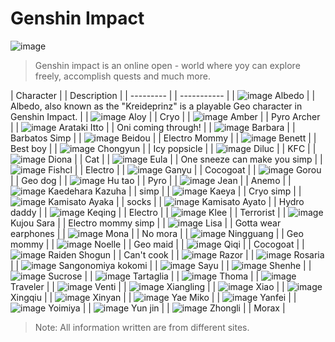 #  Genshin Impact

![image](https://user-images.githubusercontent.com/102704355/161384782-4dec4ee7-31f9-4e15-9437-51898c88386b.png)

> Genshin impact is an online open - world where yoy can explore freely, accomplish quests and much more. 

| Character | | Description |
| --------- | | ----------- |
| ![image](https://user-images.githubusercontent.com/102704355/161661836-afc691c4-9ba5-44d4-9b58-b13a6da9aff4.png)  Albedo | | Albedo, also known as the "Kreideprinz" is a playable Geo character in Genshin Impact. |
| ![image](https://user-images.githubusercontent.com/102704355/161661861-e18153b0-ada6-4e44-8457-f2fad1efa8f9.png)  Aloy | | Cryo |
| ![image](https://user-images.githubusercontent.com/102704355/161661880-fedd17ca-6a90-4954-94f0-573697f1f1a1.png)  Amber | | Pyro Archer |
| ![image](https://user-images.githubusercontent.com/102704355/161662156-a875e502-53a8-4b6e-abee-e12b25d9d800.png)  Arataki Itto | | Oni coming through! |
| ![image](https://user-images.githubusercontent.com/102704355/161662196-308888af-f42c-47c8-8151-996d02082a8f.png)  Barbara | | Barbatos Simp |
| ![image](https://user-images.githubusercontent.com/102704355/161662260-794d043b-439b-4b69-ae45-56806007b6b3.png)  Beidou | | Electro Mommy |
| ![image](https://user-images.githubusercontent.com/102704355/161662283-fec4eb07-64c3-4b5e-a542-99cb66964e7a.png)  Benett | | Best boy |
| ![image](https://user-images.githubusercontent.com/102704355/161662301-ae259bf9-d4dd-4f53-b4bf-321d69940f17.png)  Chongyun | | Icy popsicle |
| ![image](https://user-images.githubusercontent.com/102704355/161662316-4af6b97a-ca2f-4ba1-9491-e817fb1a1e72.png)  Diluc | | KFC |
| ![image](https://user-images.githubusercontent.com/102704355/161664834-d7e8d39d-3790-45da-b567-49f3515600f7.png)  Diona | | Cat |
| ![image](https://user-images.githubusercontent.com/102704355/161664856-14adb87c-e25e-432e-bb01-75b8fbdd9d97.png)  Eula | | One sneeze can make you simp |
| ![image](https://user-images.githubusercontent.com/102704355/161664872-91e3acb4-f3ff-4f44-9930-fbd3de810c21.png)  Fishcl | | Electro |
| ![image](https://user-images.githubusercontent.com/102704355/161664901-c3a855c2-6bc5-4d6b-945a-1acf6e432862.png)  Ganyu | | Cocogoat |
| ![image](https://user-images.githubusercontent.com/102704355/161664918-acaa96c6-e05f-45e5-b442-72695b139184.png)  Gorou | | Geo dog |
| ![image](https://user-images.githubusercontent.com/102704355/161664948-c402e730-daf3-44cf-9a4e-089dbfce7a9d.png)  Hu tao | | Pyro |
| ![image](https://user-images.githubusercontent.com/102704355/161665040-d1aeb5f9-53ee-4af4-ae8e-53624c63a615.png)  Jean | | Anemo |
| ![image](https://user-images.githubusercontent.com/102704355/161665215-74e3bddb-6917-4501-a1e3-c959153dbe55.png)  Kaedehara Kazuha | | simp |
| ![image](https://user-images.githubusercontent.com/102704355/161665305-72639ebb-8735-4199-8536-6911f29c2401.png)  Kaeya | | Cryo simp |
| ![image](https://user-images.githubusercontent.com/102704355/161665330-18e42e65-1b25-49b7-9827-8fd6276aebb3.png)  Kamisato Ayaka | | socks |
| ![image](https://user-images.githubusercontent.com/102704355/161665347-3b185f13-3aba-4d9a-9658-d11ba66063b8.png)  Kamisato Ayato | | Hydro daddy |
| ![image](https://user-images.githubusercontent.com/102704355/161665364-8cb3c641-7801-401b-b7ea-3dac391c0221.png)  Keqing | | Electro |
| ![image](https://user-images.githubusercontent.com/102704355/161665383-ba69c71d-f033-478a-bbd5-2ce9d5a25bab.png)  Klee | | Terrorist |
| ![image](https://user-images.githubusercontent.com/102704355/161665399-20d0c6e4-146b-421a-87cf-c0bfc2237b23.png)  Kujou Sara | | Electro mommy simp |
| ![image](https://user-images.githubusercontent.com/102704355/161665772-b6de8241-f4d3-4f2d-8bd1-0e90a72042d1.png)  Lisa | | Gotta wear earphones |
| ![image](https://user-images.githubusercontent.com/102704355/161665795-9464fa97-9fc1-4346-91b6-fc1b67482eeb.png)  Mona | | No mora |
| ![image](https://user-images.githubusercontent.com/102704355/161667965-408c9db2-c7c9-4881-b77e-64f94166d672.png)  Ningguang | | Geo mommy |
| ![image](https://user-images.githubusercontent.com/102704355/161667981-71013a9a-1d98-45c9-83e9-244410c530a1.png)  Noelle | | Geo maid |
| ![image](https://user-images.githubusercontent.com/102704355/161668043-28c67cc5-ae5f-4fab-80bc-aeed7f45e77b.png)  Qiqi | | Cocogoat |
| ![image](https://user-images.githubusercontent.com/102704355/161668058-cf742bd0-dfce-4809-b58a-3826362c86e5.png)  Raiden Shogun | | Can't cook |
| ![image](https://user-images.githubusercontent.com/102704355/161668154-2f39c801-294b-47a7-94cc-1e710a03a6d1.png)  Razor |
| ![image](https://user-images.githubusercontent.com/102704355/161668174-8bf6fd4b-db1b-4fc4-91df-2c1d9b0b1d5a.png)  Rosaria |
| ![image](https://user-images.githubusercontent.com/102704355/161668528-f8330560-d52d-4bce-a7bc-e5ef96ba207f.png)  Sangonomiya kokomi |
| ![image](https://user-images.githubusercontent.com/102704355/161668543-922dd09f-b433-4071-a89d-e952c9001e32.png)  Sayu |
| ![image](https://user-images.githubusercontent.com/102704355/161668560-f2d54fec-e04e-4126-985f-8948afe8b0e4.png)  Shenhe | 
| ![image](https://user-images.githubusercontent.com/102704355/161668581-f6704bfa-80ea-4d58-b489-ffe1414883f4.png)  Sucrose |
| ![image](https://user-images.githubusercontent.com/102704355/161668597-a706123e-afc8-4f6b-b6bd-2f31058c2186.png)  Tartaglia |
| ![image](https://user-images.githubusercontent.com/102704355/161668609-3705188b-9a3c-4569-ae7f-7bee325d5311.png)  Thoma | 
| ![image](https://user-images.githubusercontent.com/102704355/161668622-72534374-17c6-431a-a8ad-325990d0b5cb.png)  Traveler | 
| ![image](https://user-images.githubusercontent.com/102704355/161668637-f1e292c7-7b07-44ac-b723-890bd1591a03.png)  Venti |
| ![image](https://user-images.githubusercontent.com/102704355/161668650-e6b38684-eaa6-4c0b-8232-d09739d7091d.png)  Xiangling |
| ![image](https://user-images.githubusercontent.com/102704355/161668742-3654e562-06ac-476f-a3f7-42aebdbc2a3b.png)  Xiao |
| ![image](https://user-images.githubusercontent.com/102704355/161668758-71f18963-26ab-49e3-9cb9-f73335dcb2aa.png)  Xingqiu |
| ![image](https://user-images.githubusercontent.com/102704355/161668778-57aa0088-a5cf-4b7f-b872-8db65fbbd78a.png)  Xinyan |
| ![image](https://user-images.githubusercontent.com/102704355/161668791-cd08e1a9-4ec9-4d64-8e5e-73fbed086406.png)  Yae Miko |
| ![image](https://user-images.githubusercontent.com/102704355/161668810-5690c25e-3c75-45f5-b65a-87541e7687d5.png)  Yanfei |
| ![image](https://user-images.githubusercontent.com/102704355/161668821-2c196d34-5e87-4620-9f7e-1805be528ac6.png)  Yoimiya |
| ![image](https://user-images.githubusercontent.com/102704355/161668844-7919e7bf-d9cf-4b23-9df3-be8e7e030984.png)  Yun jin |
| ![image](https://user-images.githubusercontent.com/102704355/161668854-816a04b3-5820-45b8-b4c0-0722d344a6da.png)  Zhongli | | Morax |

> Note: All information written are from different sites.
